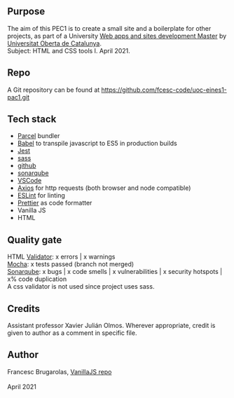
## Purpose
The aim of this PEC1 is to create a small site and a boilerplate for other projects, as part of a University 
[Web apps and sites development Master](https://estudis.uoc.edu/ca/masters-universitaris/desenvolupament-llocs-aplicacions-web/presentacio) 
by [Universitat Oberta de Catalunya](http://uoc.edu). \
Subject: HTML and CSS tools I. April 2021.

## Repo
A Git repository can be found at https://github.com/fcesc-code/uoc-eines1-pac1.git

## Tech stack
- [Parcel](https://parceljs.org) bundler
- [Babel](https://babeljs.io/) to transpile javascript to ES5 in production builds
- [Jest](https://jestjs.io/)
- [sass](https://sass-lang.com/)
- [github](https://github.com/)
- [sonarqube](https://www.sonarqube.org/)
- [VSCode](https://code.visualstudio.com/)
- [Axios](https://github.com/axios/axios) for http requests (both browser and node compatible)
- [ESLint](https://eslint.org/) for linting
- [Prettier](https://prettier.io/) as code formatter
- Vanilla JS
- HTML

## Quality gate
HTML [Validator](https://jigsaw.w3.org/css-validator/): x errors | x warnings \
[Mocha](https://mochajs.org/): x tests passed (branch not merged) \
[Sonarqube](https://www.sonarqube.org/): x bugs | x code smells | x vulnerabilities | x security hotspots | x% code duplication \
A css validator is not used since project uses sass.

## Credits
Assistant professor Xavier Julián Olmos.
Wherever appropriate, credit is given to author as a comment in specific file.

## Author
Francesc Brugarolas, [VanillaJS repo](https://github.com/fcesc-code/vanillaJS)\
\
April 2021
